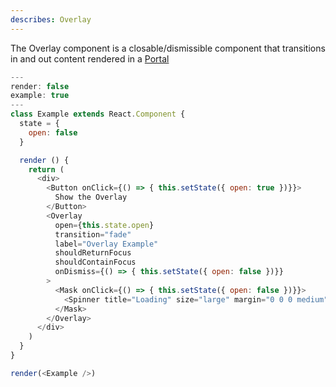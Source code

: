 ```yaml
---
describes: Overlay
---
```


The Overlay component is a closable/dismissible component that transitions
in and out content rendered in a [Portal](#Portal)

```js
---
render: false
example: true
---
class Example extends React.Component {
  state = {
    open: false
  }

  render () {
    return (
      <div>
        <Button onClick={() => { this.setState({ open: true })}}>
          Show the Overlay
        </Button>
        <Overlay
          open={this.state.open}
          transition="fade"
          label="Overlay Example"
          shouldReturnFocus
          shouldContainFocus
          onDismiss={() => { this.setState({ open: false })}}
        >
          <Mask onClick={() => { this.setState({ open: false })}}>
            <Spinner title="Loading" size="large" margin="0 0 0 medium" />
          </Mask>
        </Overlay>
      </div>
    )
  }
}

render(<Example />)
```
